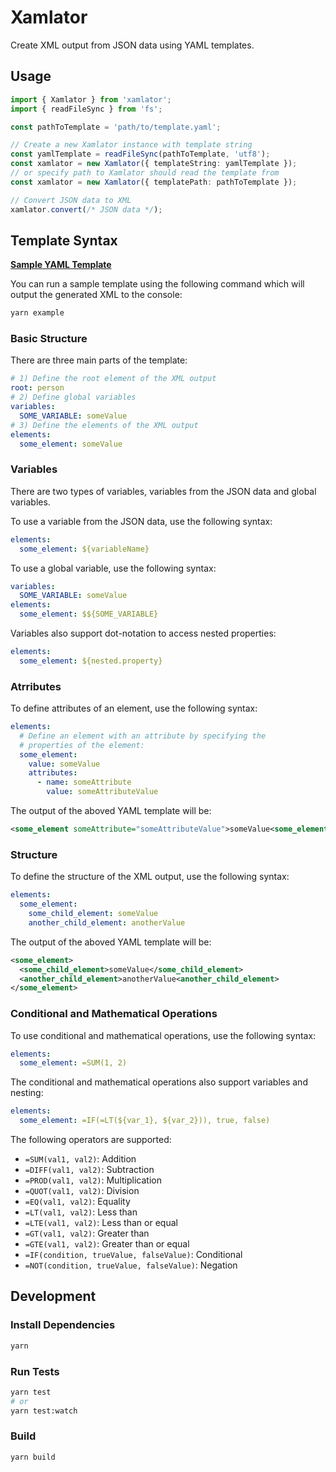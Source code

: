 # Xamlator

Create XML output from JSON data using YAML templates.

## Usage

```typescript
import { Xamlator } from 'xamlator';
import { readFileSync } from 'fs';

const pathToTemplate = 'path/to/template.yaml';

// Create a new Xamlator instance with template string
const yamlTemplate = readFileSync(pathToTemplate, 'utf8');
const xamlator = new Xamlator({ templateString: yamlTemplate });
// or specify path to Xamlator should read the template from
const xamlator = new Xamlator({ templatePath: pathToTemplate });

// Convert JSON data to XML
xamlator.convert(/* JSON data */);
```

## Template Syntax

**[Sample YAML Template](./src/test/sample.yaml)**

You can run a sample template using the following command
which will output the generated XML to the console:

```bash
yarn example
```

### Basic Structure

There are three main parts of the template:

```yaml
# 1) Define the root element of the XML output
root: person
# 2) Define global variables
variables:
  SOME_VARIABLE: someValue
# 3) Define the elements of the XML output
elements:
  some_element: someValue
```

### Variables

There are two types of variables, variables from the JSON data and global variables.

To use a variable from the JSON data, use the following syntax:

```yaml
elements:
  some_element: ${variableName}
```

To use a global variable, use the following syntax:

```yaml
variables:
  SOME_VARIABLE: someValue
elements:
  some_element: $${SOME_VARIABLE}
```

Variables also support dot-notation to access nested properties:

```yaml
elements:
  some_element: ${nested.property}
```

### Atrributes

To define attributes of an element, use the following syntax:

```yaml
elements:
  # Define an element with an attribute by specifying the
  # properties of the element:
  some_element:
    value: someValue
    attributes:
      - name: someAttribute
        value: someAttributeValue
```

The output of the aboved YAML template will be:

```xml
<some_element someAttribute="someAttributeValue">someValue<some_element>
```

### Structure

To define the structure of the XML output, use the following syntax:

```yaml
elements:
  some_element:
    some_child_element: someValue
    another_child_element: anotherValue
```

The output of the aboved YAML template will be:

```xml
<some_element>
  <some_child_element>someValue</some_child_element>
  <another_child_element>anotherValue<another_child_element>
</some_element>
```

### Conditional and Mathematical Operations

To use conditional and mathematical operations, use the following syntax:

```yaml
elements:
  some_element: =SUM(1, 2)
```

The conditional and mathematical operations also support variables and nesting:

```yaml
elements:
  some_element: =IF(=LT(${var_1}, ${var_2})), true, false)
```

The following operators are supported:

- `=SUM(val1, val2)`: Addition
- `=DIFF(val1, val2)`: Subtraction
- `=PROD(val1, val2)`: Multiplication
- `=QUOT(val1, val2)`: Division
- `=EQ(val1, val2)`: Equality
- `=LT(val1, val2)`: Less than
- `=LTE(val1, val2)`: Less than or equal
- `=GT(val1, val2)`: Greater than
- `=GTE(val1, val2)`: Greater than or equal
- `=IF(condition, trueValue, falseValue)`: Conditional
- `=NOT(condition, trueValue, falseValue)`: Negation

## Development

### Install Dependencies

```bash
yarn
```

### Run Tests

```bash
yarn test
# or
yarn test:watch
```

### Build

```bash
yarn build
```

